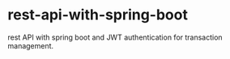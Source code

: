 # rest-api-with-spring-boot
rest API with spring boot and JWT authentication for transaction management.
